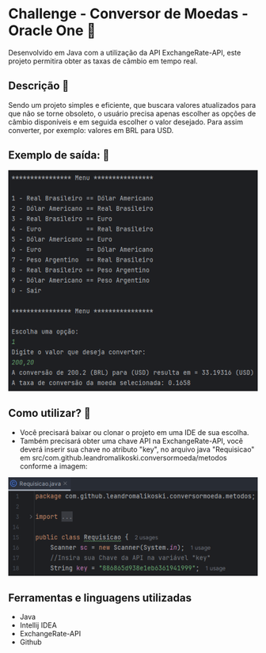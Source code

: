 # Challenge - Conversor de Moedas - Oracle One 🚀
Desenvolvido em Java com a utilização da API ExchangeRate-API, este projeto permitira obter as taxas de cãmbio em tempo real.
## Descrição 💎
Sendo um projeto simples e eficiente, que buscara valores atualizados para que não se torne obsoleto, o usuário precisa apenas escolher as opções de cãmbio disponíveis e em seguida escolher o valor desejado. Para assim converter, por exemplo: valores em BRL para USD.
## Exemplo de saída: 💎
<img src="src/com/github/leandromalikoski/conversormoeda/img/resultadoSaida.png" alt="Imagem de exemplo de resultado do programa">

## Como utilizar? 🚀
* Você precisará baixar ou clonar o projeto em uma IDE de sua escolha.
* Também precisará obter uma chave API na ExchangeRate-API, você deverá inserir sua chave no atributo "key", no arquivo java "Requisicao" em src/com.github.leandromalikoski.conversormoeda/metodos conforme a imagem:
<img src="src/com/github/leandromalikoski/conversormoeda/img/tutorialChave.png" alt="Imagem de tutorial para utilização da chave API">

## Ferramentas e linguagens utilizadas
* Java
* Intellij IDEA
* ExchangeRate-API
* Github